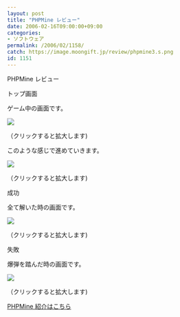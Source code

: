 ```yaml
---
layout: post
title: "PHPMine レビュー"
date: 2006-02-16T09:00:00+09:00
categories:
- ソフトウェア
permalink: /2006/02/1158/
catch: https://image.moongift.jp/review/phpmine3.s.png
id: 1151
---
```

PHPMine レビュー  
<!--more-->

トップ画面

  

ゲーム中の画面です。

  

[![](https://image.moongift.jp/review/phpmine1.s.png)](https://image.moongift.jp/review/phpmine1.png)  
  
（クリックすると拡大します)

  

このような感じで進めていきます。

  

[![](https://image.moongift.jp/review/phpmine2.s.png)](https://image.moongift.jp/review/phpmine2.png)  
  
（クリックすると拡大します)

  

成功

  

全て解いた時の画面です。

  

[![](https://image.moongift.jp/review/phpmine3.s.png)](https://image.moongift.jp/review/phpmine3.png)  
  
（クリックすると拡大します)

  

失敗

  

爆弾を踏んだ時の画面です。

  

[![](https://image.moongift.jp/review/phpmine4.s.png)](https://image.moongift.jp/review/phpmine4.png)  
  
（クリックすると拡大します)

  

[PHPMine 紹介はこちら](http://fw.moongift.jp/intro/i-1139.html)

